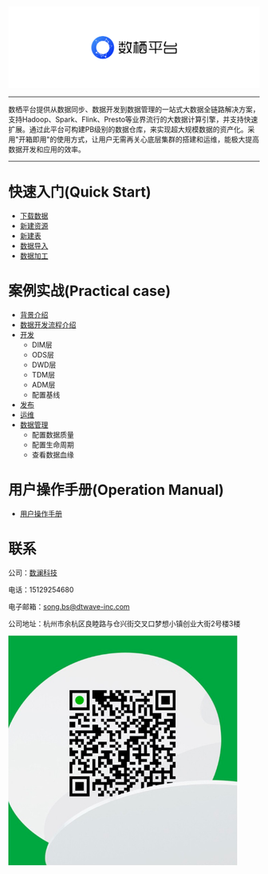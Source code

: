  

<img src="doc/images/shuxi.png" align=center/>

------

​	数栖平台提供从数据同步、数据开发到数据管理的一站式大数据全链路解决方案，支持Hadoop、Spark、Flink、Presto等业界流行的大数据计算引擎，并支持快速扩展。通过此平台可构建PB级别的数据仓库，来实现超大规模数据的资产化。采用"开箱即用"的使用方式，让用户无需再关心底层集群的搭建和运维，能极大提高数据开发和应用的效率。

------



# 快速入门(Quick Start)

- [下载数据](https://github.com/dtwave/shuxi/blob/master/doc/%E6%95%B0%E6%A0%96%E5%BC%80%E5%8F%91%E5%B9%B3%E5%8F%B0-%E5%B8%AE%E5%8A%A9%E6%96%87%E6%A1%A3.md#21-%E4%B8%8B%E8%BD%BD%E6%95%B0%E6%8D%AE)
- [新建资源](https://github.com/dtwave/shuxi/blob/master/doc/%E6%95%B0%E6%A0%96%E5%BC%80%E5%8F%91%E5%B9%B3%E5%8F%B0-%E5%B8%AE%E5%8A%A9%E6%96%87%E6%A1%A3.md#22-%E6%96%B0%E5%BB%BA%E8%B5%84%E6%BA%90)
- [新建表](https://github.com/dtwave/shuxi/blob/master/doc/%E6%95%B0%E6%A0%96%E5%BC%80%E5%8F%91%E5%B9%B3%E5%8F%B0-%E5%B8%AE%E5%8A%A9%E6%96%87%E6%A1%A3.md#23-%E6%96%B0%E5%BB%BA%E8%A1%A8)
- [数据导入](https://github.com/dtwave/shuxi/blob/master/doc/%E6%95%B0%E6%A0%96%E5%BC%80%E5%8F%91%E5%B9%B3%E5%8F%B0-%E5%B8%AE%E5%8A%A9%E6%96%87%E6%A1%A3.md#24-%E6%95%B0%E6%8D%AE%E5%AF%BC%E5%85%A5)
- [数据加工](https://github.com/dtwave/shuxi/blob/master/doc/%E6%95%B0%E6%A0%96%E5%BC%80%E5%8F%91%E5%B9%B3%E5%8F%B0-%E5%B8%AE%E5%8A%A9%E6%96%87%E6%A1%A3.md#25-%E6%95%B0%E6%8D%AE%E5%8A%A0%E5%B7%A5)

# 案例实战(Practical case)

- [背景介绍](https://github.com/dtwave/shuxi/blob/master/doc/%E6%95%B0%E6%A0%96%E5%BC%80%E5%8F%91%E5%B9%B3%E5%8F%B0-%E5%B8%AE%E5%8A%A9%E6%96%87%E6%A1%A3.md#41-%E8%83%8C%E6%99%AF%E4%BB%8B%E7%BB%8D)
- [数据开发流程介绍](https://github.com/dtwave/shuxi/blob/master/doc/%E6%95%B0%E6%A0%96%E5%BC%80%E5%8F%91%E5%B9%B3%E5%8F%B0-%E5%B8%AE%E5%8A%A9%E6%96%87%E6%A1%A3.md#42-%E6%95%B0%E6%8D%AE%E5%BC%80%E5%8F%91%E6%B5%81%E7%A8%8B%E4%BB%8B%E7%BB%8D)
- [开发](https://github.com/dtwave/shuxi/blob/master/doc/%E6%95%B0%E6%A0%96%E5%BC%80%E5%8F%91%E5%B9%B3%E5%8F%B0-%E5%B8%AE%E5%8A%A9%E6%96%87%E6%A1%A3.md#43-%E5%BC%80%E5%8F%91)
  - DIM层
  - ODS层
  - DWD层
  - TDM层
  - ADM层
  - 配置基线
- [发布](https://github.com/dtwave/shuxi/blob/master/doc/%E6%95%B0%E6%A0%96%E5%BC%80%E5%8F%91%E5%B9%B3%E5%8F%B0-%E5%B8%AE%E5%8A%A9%E6%96%87%E6%A1%A3.md#44-%E5%8F%91%E5%B8%83)
- [运维](https://github.com/dtwave/shuxi/blob/master/doc/%E6%95%B0%E6%A0%96%E5%BC%80%E5%8F%91%E5%B9%B3%E5%8F%B0-%E5%B8%AE%E5%8A%A9%E6%96%87%E6%A1%A3.md#45-%E8%BF%90%E7%BB%B4)
- [数据管理](https://github.com/dtwave/shuxi/blob/master/doc/%E6%95%B0%E6%A0%96%E5%BC%80%E5%8F%91%E5%B9%B3%E5%8F%B0-%E5%B8%AE%E5%8A%A9%E6%96%87%E6%A1%A3.md#46-%E6%95%B0%E6%8D%AE%E7%AE%A1%E7%90%86)
  - 配置数据质量
  - 配置生命周期
  - 查看数据血缘

# 用户操作手册(Operation Manual)

- [用户操作手册](https://github.com/dtwave/shuxi/blob/master/doc/%E6%95%B0%E6%A0%96%E5%BC%80%E5%8F%91%E5%B9%B3%E5%8F%B0-%E5%B8%AE%E5%8A%A9%E6%96%87%E6%A1%A3.md#3-%E7%94%A8%E6%88%B7%E6%93%8D%E4%BD%9C%E6%89%8B%E5%86%8C)

# 联系

公司：[数澜科技](https://www.dtwave.com/)

电话：15129254680

电子邮箱：song.bs@dtwave-inc.com

公司地址：杭州市余杭区良睦路与仓兴街交叉口梦想小镇创业大街2号楼3楼

<img src="doc/images/weixin.png" align=center />

